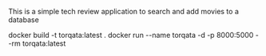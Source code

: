 This is a simple tech review application to search and add movies to a database

docker build -t torqata:latest .
docker run --name torqata -d -p 8000:5000 --rm torqata:latest